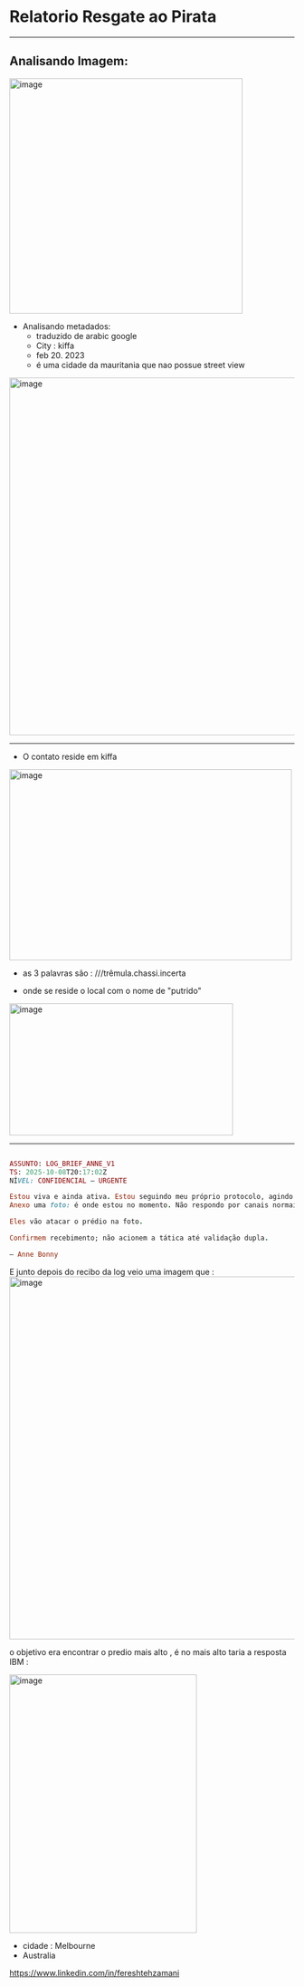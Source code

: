 # Relatorio Resgate ao Pirata

---

## Analisando Imagem:

<img width="412" height="415" alt="image" src="https://github.com/user-attachments/assets/dadd04a3-9950-4c05-9a45-3e0e147b1fde" />

- Analisando metadados:
  - traduzido de arabic google
  - City : kiffa
  - feb 20. 2023
  - é uma cidade da mauritania que nao possue street view

<img width="1023" height="631" alt="image" src="https://github.com/user-attachments/assets/0ad8d529-5198-4869-859c-2d4d6720ee1d" />

---

- O contato reside em kiffa 

<img width="499" height="337" alt="image" src="https://github.com/user-attachments/assets/53163116-c025-4539-b367-6704e8444a90" />

- as 3 palavras são : ///trêmula.chassi.incerta

- onde se reside o local com o nome de "putrido"

<img width="395" height="233" alt="image" src="https://github.com/user-attachments/assets/edfdc933-246a-44a2-b903-e0b1c8c17b36" />

---

```ruby 

ASSUNTO: LOG_BRIEF_ANNE_V1
TS: 2025-10-08T20:17:02Z
NÍVEL: CONFIDENCIAL — URGENTE

Estou viva e ainda ativa. Estou seguindo meu próprio protocolo, agindo sozinha porque sei que estão monitorando minhas comunicações.
Anexo uma foto: é onde estou no momento. Não respondo por canais normais. Use apenas para corroboração de localização e metadados.

Eles vão atacar o prédio na foto. 

Confirmem recebimento; não acionem a tática até validação dupla.

— Anne Bonny

```

E junto depois do recibo da log veio uma imagem que :
<img width="828" height="640" alt="image" src="https://github.com/user-attachments/assets/d769d0bf-b080-46b9-8224-7b3e1d67f1eb" />

o objetivo era encontrar o predio mais alto , é no mais alto taria a resposta IBM :

<img width="331" height="456" alt="image" src="https://github.com/user-attachments/assets/33526a1c-0b72-4d6a-a9d6-11bd00e1d143" />

- cidade : Melbourne
- Australia 

https://www.linkedin.com/in/fereshtehzamani
